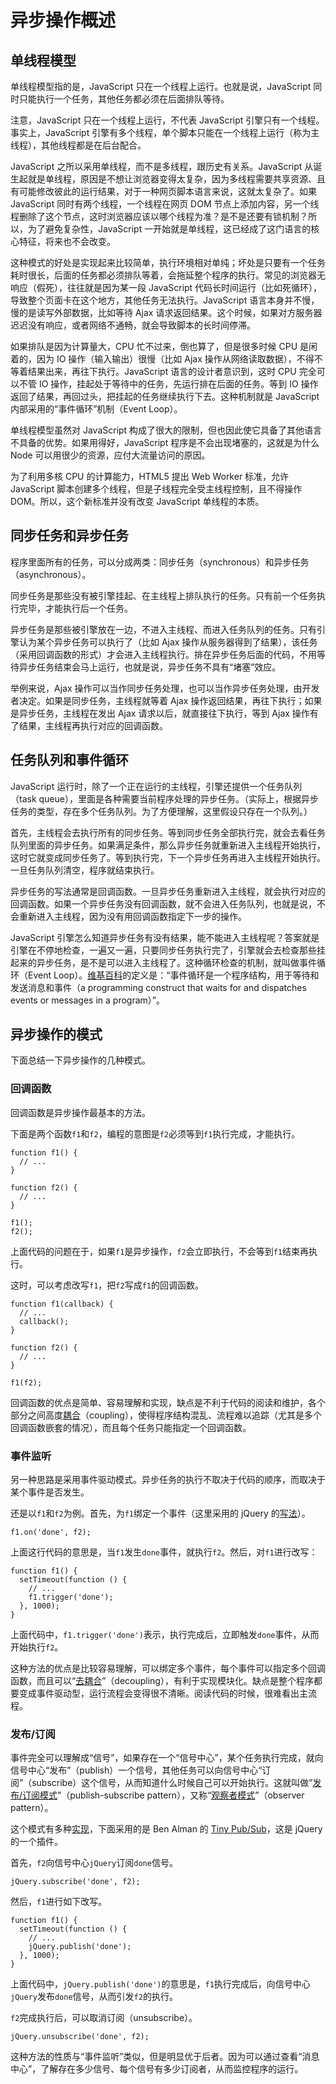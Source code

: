 # 异步操作概述

## 单线程模型

单线程模型指的是，JavaScript 只在一个线程上运行。也就是说，JavaScript 同时只能执行一个任务，其他任务都必须在后面排队等待。

注意，JavaScript 只在一个线程上运行，不代表 JavaScript 引擎只有一个线程。事实上，JavaScript 引擎有多个线程，单个脚本只能在一个线程上运行（称为主线程），其他线程都是在后台配合。

JavaScript 之所以采用单线程，而不是多线程，跟历史有关系。JavaScript 从诞生起就是单线程，原因是不想让浏览器变得太复杂，因为多线程需要共享资源、且有可能修改彼此的运行结果，对于一种网页脚本语言来说，这就太复杂了。如果 JavaScript 同时有两个线程，一个线程在网页 DOM 节点上添加内容，另一个线程删除了这个节点，这时浏览器应该以哪个线程为准？是不是还要有锁机制？所以，为了避免复杂性，JavaScript 一开始就是单线程，这已经成了这门语言的核心特征，将来也不会改变。

这种模式的好处是实现起来比较简单，执行环境相对单纯；坏处是只要有一个任务耗时很长，后面的任务都必须排队等着，会拖延整个程序的执行。常见的浏览器无响应（假死），往往就是因为某一段 JavaScript 代码长时间运行（比如死循环），导致整个页面卡在这个地方，其他任务无法执行。JavaScript 语言本身并不慢，慢的是读写外部数据，比如等待 Ajax 请求返回结果。这个时候，如果对方服务器迟迟没有响应，或者网络不通畅，就会导致脚本的长时间停滞。

如果排队是因为计算量大，CPU 忙不过来，倒也算了，但是很多时候 CPU 是闲着的，因为 IO 操作（输入输出）很慢（比如 Ajax 操作从网络读取数据），不得不等着结果出来，再往下执行。JavaScript 语言的设计者意识到，这时 CPU 完全可以不管 IO 操作，挂起处于等待中的任务，先运行排在后面的任务。等到 IO 操作返回了结果，再回过头，把挂起的任务继续执行下去。这种机制就是 JavaScript 内部采用的“事件循环”机制（Event Loop）。

单线程模型虽然对 JavaScript 构成了很大的限制，但也因此使它具备了其他语言不具备的优势。如果用得好，JavaScript 程序是不会出现堵塞的，这就是为什么 Node 可以用很少的资源，应付大流量访问的原因。

为了利用多核 CPU 的计算能力，HTML5 提出 Web Worker 标准，允许 JavaScript 脚本创建多个线程，但是子线程完全受主线程控制，且不得操作 DOM。所以，这个新标准并没有改变 JavaScript 单线程的本质。

## 同步任务和异步任务

程序里面所有的任务，可以分成两类：同步任务（synchronous）和异步任务（asynchronous）。

同步任务是那些没有被引擎挂起、在主线程上排队执行的任务。只有前一个任务执行完毕，才能执行后一个任务。

异步任务是那些被引擎放在一边，不进入主线程、而进入任务队列的任务。只有引擎认为某个异步任务可以执行了（比如 Ajax 操作从服务器得到了结果），该任务（采用回调函数的形式）才会进入主线程执行。排在异步任务后面的代码，不用等待异步任务结束会马上运行，也就是说，异步任务不具有“堵塞”效应。

举例来说，Ajax 操作可以当作同步任务处理，也可以当作异步任务处理，由开发者决定。如果是同步任务，主线程就等着 Ajax 操作返回结果，再往下执行；如果是异步任务，主线程在发出 Ajax 请求以后，就直接往下执行，等到 Ajax 操作有了结果，主线程再执行对应的回调函数。

## 任务队列和事件循环

JavaScript 运行时，除了一个正在运行的主线程，引擎还提供一个任务队列（task queue），里面是各种需要当前程序处理的异步任务。（实际上，根据异步任务的类型，存在多个任务队列。为了方便理解，这里假设只存在一个队列。）

首先，主线程会去执行所有的同步任务。等到同步任务全部执行完，就会去看任务队列里面的异步任务。如果满足条件，那么异步任务就重新进入主线程开始执行，这时它就变成同步任务了。等到执行完，下一个异步任务再进入主线程开始执行。一旦任务队列清空，程序就结束执行。

异步任务的写法通常是回调函数。一旦异步任务重新进入主线程，就会执行对应的回调函数。如果一个异步任务没有回调函数，就不会进入任务队列，也就是说，不会重新进入主线程，因为没有用回调函数指定下一步的操作。

JavaScript 引擎怎么知道异步任务有没有结果，能不能进入主线程呢？答案就是引擎在不停地检查，一遍又一遍，只要同步任务执行完了，引擎就会去检查那些挂起来的异步任务，是不是可以进入主线程了。这种循环检查的机制，就叫做事件循环（Event Loop）。[维基百科](http://en.wikipedia.org/wiki/Event_loop)的定义是：“事件循环是一个程序结构，用于等待和发送消息和事件（a programming construct that waits for and dispatches events or messages in a program）”。

## 异步操作的模式

下面总结一下异步操作的几种模式。

### 回调函数

回调函数是异步操作最基本的方法。

下面是两个函数`f1`和`f2`，编程的意图是`f2`必须等到`f1`执行完成，才能执行。

```
function f1() {
  // ...
}

function f2() {
  // ...
}

f1();
f2();
```

上面代码的问题在于，如果`f1`是异步操作，`f2`会立即执行，不会等到`f1`结束再执行。

这时，可以考虑改写`f1`，把`f2`写成`f1`的回调函数。

```
function f1(callback) {
  // ...
  callback();
}

function f2() {
  // ...
}

f1(f2);
```

回调函数的优点是简单、容易理解和实现，缺点是不利于代码的阅读和维护，各个部分之间高度[耦合](http://en.wikipedia.org/wiki/Coupling_(computer_programming))（coupling），使得程序结构混乱、流程难以追踪（尤其是多个回调函数嵌套的情况），而且每个任务只能指定一个回调函数。

### 事件监听

另一种思路是采用事件驱动模式。异步任务的执行不取决于代码的顺序，而取决于某个事件是否发生。

还是以`f1`和`f2`为例。首先，为`f1`绑定一个事件（这里采用的 jQuery 的[写法](http://api.jquery.com/on/)）。

```
f1.on('done', f2);
```

上面这行代码的意思是，当`f1`发生`done`事件，就执行`f2`。然后，对`f1`进行改写：

```
function f1() {
  setTimeout(function () {
    // ...
    f1.trigger('done');
  }, 1000);
}
```

上面代码中，`f1.trigger('done')`表示，执行完成后，立即触发`done`事件，从而开始执行`f2`。

这种方法的优点是比较容易理解，可以绑定多个事件，每个事件可以指定多个回调函数，而且可以“[去耦合](http://en.wikipedia.org/wiki/Decoupling)”（decoupling），有利于实现模块化。缺点是整个程序都要变成事件驱动型，运行流程会变得很不清晰。阅读代码的时候，很难看出主流程。

### 发布/订阅

事件完全可以理解成“信号”，如果存在一个“信号中心”，某个任务执行完成，就向信号中心“发布”（publish）一个信号，其他任务可以向信号中心“订阅”（subscribe）这个信号，从而知道什么时候自己可以开始执行。这就叫做”[发布/订阅模式](http://en.wikipedia.org/wiki/Publish-subscribe_pattern)”（publish-subscribe pattern），又称“[观察者模式](http://en.wikipedia.org/wiki/Observer_pattern)”（observer pattern）。

这个模式有多种[实现](http://msdn.microsoft.com/en-us/magazine/hh201955.aspx)，下面采用的是 Ben Alman 的 [Tiny Pub/Sub](https://gist.github.com/661855)，这是 jQuery 的一个插件。

首先，`f2`向信号中心`jQuery`订阅`done`信号。

```
jQuery.subscribe('done', f2);
```

然后，`f1`进行如下改写。

```
function f1() {
  setTimeout(function () {
    // ...
    jQuery.publish('done');
  }, 1000);
}
```

上面代码中，`jQuery.publish('done')`的意思是，`f1`执行完成后，向信号中心`jQuery`发布`done`信号，从而引发`f2`的执行。

`f2`完成执行后，可以取消订阅（unsubscribe）。

```
jQuery.unsubscribe('done', f2);
```

这种方法的性质与“事件监听”类似，但是明显优于后者。因为可以通过查看“消息中心”，了解存在多少信号、每个信号有多少订阅者，从而监控程序的运行。